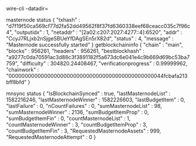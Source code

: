 wire-cli -datadir=

masternode status
{
    "txhash" : "d7f19f50ca569cf77d2fa52dd49562f8f37fd6360338eef68ceacc035c7f96c4",
    "outputidx" : 1,
    "netaddr" : "[2a02:c207:2027:4277::4]:6520",
    "addr" : "CcyJ7RLjxb2nSjgeSBUeYfDAgSEn5rX82d",
    "status" : 4,
    "message" : "Masternode successfully started"
}
getblockchaininfo
{
    "chain" : "main",
    "blocks" : 956261,
    "headers" : 956261,
    "bestblockhash" : "a9277c0da70591ac3d88c3f3891182f5a673dc6e041e4c9b669d69bc53ba7759",
    "difficulty" : 304820.24408467,
    "verificationprogress" : 0.99999962,
    "chainwork" : "000000000000000000000000000000000000000000000044fcbafa213bff8bfd"
}

mnsync status
{
    "IsBlockchainSynced" : true,
    "lastMasternodeList" : 1582216246,
    "lastMasternodeWinner" : 1582226603,
    "lastBudgetItem" : 0,
    "lastFailure" : 0,
    "nCountFailures" : 0,
    "sumMasternodeList" : 98,
    "sumMasternodeWinner" : 2136,
    "sumBudgetItemProp" : 0,
    "sumBudgetItemFin" : 0,
    "countMasternodeList" : 1,
    "countMasternodeWinner" : 3,
    "countBudgetItemProp" : 3,
    "countBudgetItemFin" : 3,
    "RequestedMasternodeAssets" : 999,
    "RequestedMasternodeAttempt" : 0
}